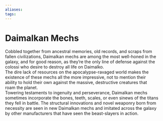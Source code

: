 ```yaml
---
aliases: 
tags: 
---
```


# Daimalkan Mechs

Cobbled together from ancestral memories, old records, and scraps from fallen civilizations, Daimalkan mechs are among the most well-honed in the galaxy, and for good reason, as they’re the only line of defense against the colossi who desire to destroy all life on Daimalko.  
The dire lack of resources on the apocalypse-ravaged world makes the existence of these mechs all the more impressive, not to mention their ability to hold their own against the massive, destructive creatures that roam the planet.  
Towering testaments to ingenuity and perseverance, Daimalkan mechs sometimes incorporate the bones, teeth, scales, or even sinews of the titans they fell in battle. The structural innovations and novel weaponry born from necessity are seen in new Daimalkan mechs and imitated across the galaxy by other manufacturers that have seen the beast-slayers in action.